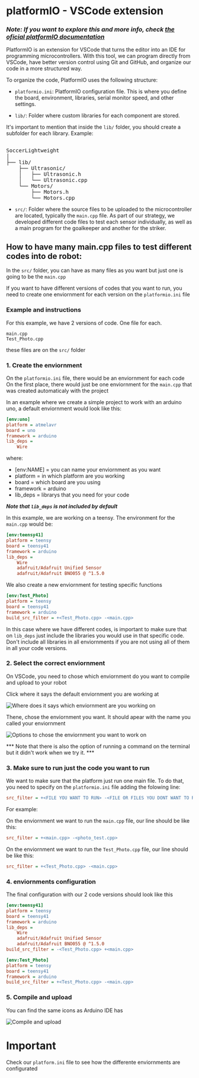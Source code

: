 # platformIO - VSCode extension

### ***Note: If you want to explore this and more info, check [the oficial platformIO documentation](https://docs.platformio.org/en/latest/what-is-platformio.html)***

PlatformIO is an extension for VSCode that turns the editor into an IDE for programming microcontrollers. With this tool, we can program directly from VSCode, have better version control using Git and GitHub, and organize our code in a more structured way.

To organize the code, PlatformIO uses the following structure:  
- `platformio.ini`: PlatformIO configuration file. This is where you define the board, environment, libraries, serial monitor speed, and other settings.

- `lib/`: Folder where custom libraries for each component are stored.

It's important to mention that inside the `lib/` folder, you should create a subfolder for each library.
Example:  

<pre> 
SoccerLightweight  
│ 
├── lib/  
    ├── Ultrasonic/  
    │   ├── Ultrasonic.h           
    │   └── Ultrasonic.cpp            
    └── Motors/
        ├── Motors.h           
        └── Motors.cpp   
</pre>    

- `src/`: Folder where the source files to be uploaded to the microcontroller are located, typically the `main.cpp` file.
As part of our strategy, we developed different code files to test each sensor individually, as well as a main program for the goalkeeper and another for the striker.


## How to have many main.cpp files to test different codes into de robot:

In the `src/` folder, you can have as many files as you want but just one is going to be the `main.cpp`

If you want to have different versions of codes that you want to run, you need to create one enviornment for each version on the `platformio.ini` file 

### Example and instructions

For this example, we have 2 versions of code. One file for each.
```
main.cpp
Test_Photo.cpp
```
these files are on the `src/` folder

### 1. Create the enviornment
On the `platformio.ini` file, there would be an enviornment for each code
On the first place, there would just be one enviornment for the `main.cpp` that was created automaticaly with the project

In an example where we create a simple project to work with an arduino uno, a default enviornment would look like this:

```ini
[env:uno]
platform = atmelavr
board = uno
framework = arduino
lib_deps =
    Wire
```

where:

- [env:NAME] = you can name your enviornment as you want
- platform = in which platform are you working
- board = which board are you using
- framework = arduino
- lib_deps = librarys that you need for your code

***Note that `lib_deps` is not included by default***

In this example, we are working on a teensy. The environment for the `main.cpp` would be:

```ini
[env:teensy41]
platform = teensy
board = teensy41
framework = arduino
lib_deps =
    Wire
    adafruit/Adafruit Unified Sensor
    adafruit/Adafruit BNO055 @ ^1.5.0
```

We also create a new enviornment for testing specific functions

```ini
[env:Test_Photo]
platform = teensy
board = teensy41
framework = arduino
build_src_filter = +<Test_Photo.cpp> -<main.cpp>
```

In this case where we have different codes, is important to make sure that on `lib_deps` just include the libraries you would use in that specific code. Don't include all libraries in all enviornments if you are not using all of them in all your code versions.

### 2. Select the correct enviornment

On VSCode, you need to chose which enviornment do you want to compile and upload to your robot

Click where it says the default enviornment you are working at

![Where does it says which enviornment are you working on](images/default_env_work.png)

Thene, chose the enviornment you want. It should apear with the name you called your enviornment

![Options to chose the enviornment you want to work on](images/chose_default_env.png)

*** Note that there is also the option of running a command on the terminal but it didn't work when we try it. ***

### 3. Make sure to run just the code you want to run

We want to make sure that the platform just run one main file. To do that, you need to specify on the `platformio.ini` file adding the folowing line:

```ini
src_filter = +<FILE YOU WANT TO RUN> -<FILE OR FILES YOU DONT WANT TO RUN>
```

For example:

On the enviornment we want to run the `main.cpp` file, our line should be like this:
```ini
src_filter = +<main.cpp> -<photo_test.cpp>
```
On the enviornment we want to run the `Test_Photo.cpp` file, our line should be like this:

```ini
src_filter = +<Test_Photo.cpp> -<main.cpp>
```

### 4. enviornments configuration
The final configuration with our 2 code versions should look like this

```ini
[env:teensy41]
platform = teensy
board = teensy41
framework = arduino
lib_deps =
    Wire
    adafruit/Adafruit Unified Sensor
    adafruit/Adafruit BNO055 @ ^1.5.0
build_src_filter = -<Test_Photo.cpp> +<main.cpp>

[env:Test_Photo]
platform = teensy
board = teensy41
framework = arduino
build_src_filter = +<Test_Photo.cpp> -<main.cpp>
```
### 5. Compile and upload

You can find the same icons as Arduino IDE has

![Compile and upload](images/CompileAndUpload.png)


# Important

Check our `platform.ini` file to see how the differente enviornments are configurated
